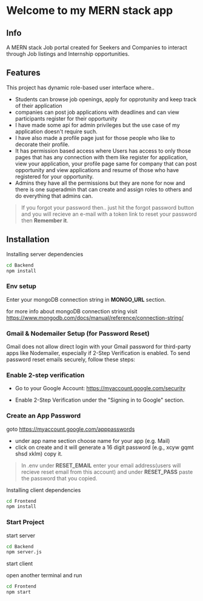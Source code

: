 # Welcome to my MERN stack app

## Info

A MERN stack Job portal created for Seekers and Companies to interact through Job listings and Internship opportunities.

## Features

This project has dynamic role-based user interface where..

- Students can browse job openings, apply for opprotunity and keep track of their application
- companies can post job applications with deadlines and can view participants register for their opportunity
- I have made some api for admin privileges but the use case of my application doesn't require such.
- I have also made a profile page just for those people who like to decorate their profile.
- It has permission based access where Users has access to only those pages that has any connection with them like register for application, view your application, your profile page same for company that can post opportunity and view applications and resume of those who have registered for your opportunity.
- Admins they have all the permissions but they are none for now and there is one superadmin that can create and assign roles to others and do everything that admins can.

> If you forgot your password then.. just hit the forgot password button and you will recieve an e-mail with a token link to reset your password then **Remember it**.

## Installation

Installing server dependencies
```bash
cd Backend
npm install
```
### Env setup
Enter your mongoDB connection string in **MONGO_URL** section.

for more info about mongoDB connection string visit https://www.mongodb.com/docs/manual/reference/connection-string/

### Gmail & Nodemailer Setup (for Password Reset)

Gmail does not allow direct login with your Gmail password for third-party apps like Nodemailer, especially if 2-Step Verification is enabled.
To send password reset emails securely, follow these steps:

### Enable 2-step verification

- Go to your Google Account:
https://myaccount.google.com/security

- Enable 2-Step Verification under the "Signing in to Google" section.


### Create an App Password

goto https://myaccount.google.com/apppasswords
- under app name section choose name for your app (e.g. Mail)
- click on create and it will generate a 16 digit password (e.g., xcyw gqmt shsd xklm) copy it.

> In .env under **RESET_EMAIL** enter your email address(users will recieve reset email from this account) and under **RESET_PASS** paste the password that you copied.

Installing client dependencies
```bash
cd Frontend
npm install
```

### Start Project
start server
```bash
cd Backend
npm server.js
```

start client

open another terminal and run
```bash
cd Frontend
npm start